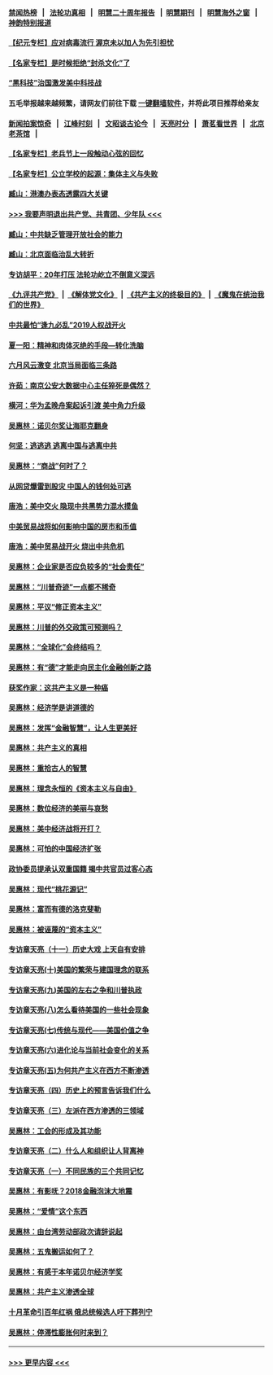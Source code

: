 #### [禁闻热榜](热点新闻.md?=0)  &nbsp;&nbsp;|&nbsp;&nbsp; [法轮功真相](https://github.com/gfw-breaker/truth/blob/master/README.md?=0) &nbsp;&nbsp;|&nbsp;&nbsp; [明慧二十周年报告](https://github.com/gfw-breaker/mh-reports/blob/master/README.md?=0) &nbsp;&nbsp;|&nbsp;&nbsp;[明慧期刊](https://github.com/gfw-breaker/mh-qikan) &nbsp;&nbsp;|&nbsp;&nbsp; [明慧海外之窗](https://github.com/gfw-breaker/mh-news/blob/master/README.md?=0) &nbsp;&nbsp;|&nbsp;&nbsp; [神韵特别报道](https://github.com/gfw-breaker/mh-news/blob/master/shenyun.md?=0)
#### [【纪元专栏】应对病毒流行 渥京未以加人为先引担忧](../pages/nsc423/n11875714.md?t=03130531) 
#### [【名家专栏】是时候拒绝“封杀文化”了](../pages/nsc423/n11814093.md?t=03130531) 
#### [“黑科技”治国激发美中科技战](../pages/nsc423/n11638056.md?t=03130531) 
#### 五毛举报越来越频繁，请网友们前往下载 [一键翻墙软件](https://github.com/gfw-breaker/ssr-accounts)，并将此项目推荐给亲友
#### [新闻拍案惊奇](https://github.com/gfw-breaker/banned-news/blob/master/pages/link4.md) &nbsp;&nbsp;|&nbsp;&nbsp; [江峰时刻](https://github.com/gfw-breaker/banned-news/blob/master/pages/link4.md) &nbsp;&nbsp;|&nbsp;&nbsp; [文昭谈古论今](https://github.com/gfw-breaker/banned-news/blob/master/pages/link4.md) &nbsp;&nbsp;|&nbsp;&nbsp; [天亮时分](https://github.com/gfw-breaker/banned-news/blob/master/pages/link4.md) &nbsp;&nbsp;|&nbsp;&nbsp; [萧茗看世界](https://github.com/gfw-breaker/banned-news/blob/master/pages/link4.md) &nbsp;&nbsp;|&nbsp;&nbsp; [北京老茶馆](https://github.com/gfw-breaker/banned-news/blob/master/pages/link4.md) &nbsp;&nbsp;|&nbsp;&nbsp; 
#### [【名家专栏】老兵节上一段触动心弦的回忆](../pages/nsc423/n11646016.md?t=03130531) 
#### [【名家专栏】公立学校的起源：集体主义与失败](../pages/nsc423/n11601833.md?t=03130531) 
#### [臧山：港澳办表态透露四大关键](../pages/nsc423/n11421628.md?t=03130531) 
#### [>>> 我要声明退出共产党、共青团、少年队 <<<](https://github.com/begood0513/goodnews/blob/master/quit/letter.md) 
#### [臧山：中共缺乏管理开放社会的能力](../pages/nsc423/n11407457.md?t=03130531) 
#### [臧山：北京面临治乱大转折](../pages/nsc423/n11406895.md?t=03130531) 
#### [专访胡平：20年打压 法轮功屹立不倒意义深远](../pages/nsc423/n11398800.md?t=03130531) 
#### [《九评共产党》](https://github.com/begood0513/9ping.md/blob/master/README.md) &nbsp;|&nbsp; [《解体党文化》](../../../../jtdwh.md/blob/master/README.md)  &nbsp;|&nbsp; [《共产主义的终极目的》](../../../../gczydzjmd.md/blob/master/README.md) &nbsp;|&nbsp; [《魔鬼在统治我们的世界》](../../../../mgztzwmdsj.md/blob/master/README.md) 
#### [中共最怕“逢九必乱”2019人权战开火](../pages/nsc423/n11385248.md?t=03130531) 
#### [夏一阳：精神和肉体灭绝的手段—转化洗脑](../pages/nsc423/n11368250.md?t=03130531) 
#### [六月风云激变 北京当局面临三条路](../pages/nsc423/n11313668.md?t=03130531) 
#### [许茹：南京公安大数据中心主任猝死是偶然？](../pages/nsc423/n11064744.md?t=03130531) 
#### [横河：华为孟晚舟案起诉引渡 美中角力升级](../pages/nsc423/n11027230.md?t=03130531) 
#### [吴惠林：诺贝尔奖让海耶克翻身](../pages/nsc423/n10890049.md?t=03130531) 
#### [何坚：逃逃逃 逃离中国与逃离中共](../pages/nsc423/n10592891.md?t=03130531) 
#### [吴惠林：“商战”何时了？](../pages/nsc423/n10573558.md?t=03130531) 
#### [从网贷爆雷到股灾 中国人的钱何处可逃](../pages/nsc423/n10572800.md?t=03130531) 
#### [唐浩：美中交火 隐现中共黑势力混水摸鱼](../pages/nsc423/n10544040.md?t=03130531) 
#### [中美贸易战将如何影响中国的房市和币值](../pages/nsc423/n10543697.md?t=03130531) 
#### [唐浩：美中贸易战开火 烧出中共危机](../pages/nsc423/n10540126.md?t=03130531) 
#### [吴惠林：企业家是否应负较多的“社会责任”](../pages/nsc423/n10535022.md?t=03130531) 
#### [吴惠林：“川普奇迹”一点都不稀奇](../pages/nsc423/n10512808.md?t=03130531) 
#### [吴惠林：平议“修正资本主义”](../pages/nsc423/n10495724.md?t=03130531) 
#### [吴惠林：川普的外交政策可预测吗？](../pages/nsc423/n10462387.md?t=03130531) 
#### [吴惠林：“全球化”会终结吗？](../pages/nsc423/n10452838.md?t=03130531) 
#### [吴惠林：有“德”才能走向民主化金融创新之路](../pages/nsc423/n10432292.md?t=03130531) 
#### [获奖作家：这共产主义是一种癌](../pages/nsc423/n10431541.md?t=03130531) 
#### [吴惠林：经济学是讲道德的](../pages/nsc423/n10398014.md?t=03130531) 
#### [吴惠林：发挥“金融智慧”，让人生更美好](../pages/nsc423/n10375019.md?t=03130531) 
#### [吴惠林：共产主义的真相](../pages/nsc423/n10351394.md?t=03130531) 
#### [吴惠林：重拾古人的智慧](../pages/nsc423/n10337691.md?t=03130531) 
#### [吴惠林：理念永恒的《资本主义与自由》](../pages/nsc423/n10316274.md?t=03130531) 
#### [吴惠林：数位经济的美丽与哀愁](../pages/nsc423/n10292946.md?t=03130531) 
#### [吴惠林：美中经济战将开打？](../pages/nsc423/n10258825.md?t=03130531) 
#### [吴惠林：可怕的中国经济扩张](../pages/nsc423/n10219147.md?t=03130531) 
#### [政协委员提承认双重国籍 揭中共官员过客心态](../pages/nsc423/n10208809.md?t=03130531) 
#### [吴惠林：现代“桃花源记”](../pages/nsc423/n10185234.md?t=03130531) 
#### [吴惠林：富而有德的洛克斐勒](../pages/nsc423/n10142264.md?t=03130531) 
#### [吴惠林：被诬蔑的“资本主义”](../pages/nsc423/n10124816.md?t=03130531) 
#### [专访章天亮（十一）历史大戏 上天自有安排](../pages/nsc423/n10094905.md?t=03130531) 
#### [专访章天亮(十)美国的繁荣与建国理念的联系](../pages/nsc423/n10094899.md?t=03130531) 
#### [专访章天亮(九)美国的左右之争和川普执政](../pages/nsc423/n10094889.md?t=03130531) 
#### [专访章天亮(八)怎么看待美国的一些社会现象](../pages/nsc423/n10094857.md?t=03130531) 
#### [专访章天亮(七)传统与现代——美国价值之争](../pages/nsc423/n10093140.md?t=03130531) 
#### [专访章天亮(六)进化论与当前社会变化的关系](../pages/nsc423/n10092036.md?t=03130531) 
#### [专访章天亮(五)为何共产主义在西方不断渗透](../pages/nsc423/n10083620.md?t=03130531) 
#### [专访章天亮（四）历史上的预言告诉我们什么](../pages/nsc423/n10083606.md?t=03130531) 
#### [专访章天亮（三）左派在西方渗透的三领域](../pages/nsc423/n10081115.md?t=03130531) 
#### [吴惠林：工会的形成及其功能](../pages/nsc423/n10080633.md?t=03130531) 
#### [专访章天亮（二）什么人和组织让人背离神](../pages/nsc423/n10076637.md?t=03130531) 
#### [专访章天亮（一）不同民族的三个共同记忆](../pages/nsc423/n10074188.md?t=03130531) 
#### [吴惠林：有影呒？2018金融泡沫大地震](../pages/nsc423/n10040534.md?t=03130531) 
#### [吴惠林：“爱情”这个东西](../pages/nsc423/n10019423.md?t=03130531) 
#### [吴惠林：由台湾劳动部政次请辞说起](../pages/nsc423/n9979679.md?t=03130531) 
#### [吴惠林：五鬼搬运如何了？](../pages/nsc423/n9925338.md?t=03130531) 
#### [吴惠林：有感于本年诺贝尔经济学奖](../pages/nsc423/n9871883.md?t=03130531) 
#### [吴惠林：共产主义渗透全球](../pages/nsc423/n9812748.md?t=03130531) 
#### [十月革命引百年红祸 俄总统候选人吁下葬列宁](../pages/nsc423/n9810182.md?t=03130531) 
#### [吴惠林：停滞性膨胀何时来到？](../pages/nsc423/n9764136.md?t=03130531) 

----
#### [ >>> 更早内容 <<< ](../indexes/nsc423-earlier.md)
